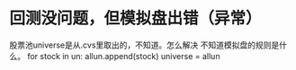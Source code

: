 # 回测没问题，但模拟盘出错（异常）

股票池universe是从.cvs里取出的，不知道。怎么解决
不知道模拟盘的规则是什么。
for stock in un:
    allun.append(stock)
universe = allun 